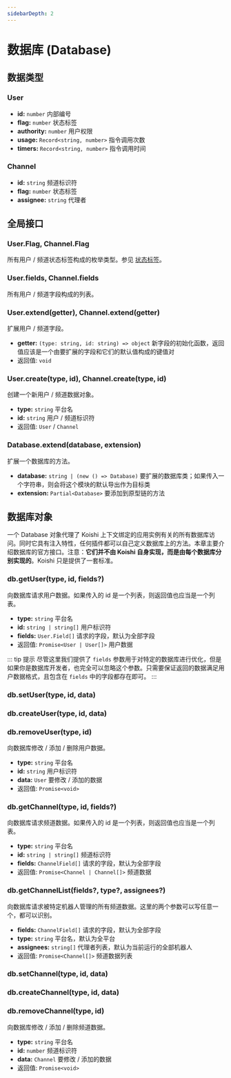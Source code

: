 ```yaml
---
sidebarDepth: 2
---
```


# 数据库 (Database)

## 数据类型

### User

- **id:** `number` 内部编号
- **flag:** `number` 状态标签
- **authority:** `number` 用户权限
- **usage:** `Record<string, number>` 指令调用次数
- **timers:** `Record<string, number>` 指令调用时间

### Channel

- **id:** `string` 频道标识符
- **flag:** `number` 状态标签
- **assignee:** `string` 代理者

## 全局接口

### User.Flag, Channel.Flag

所有用户 / 频道状态标签构成的枚举类型。参见 [状态标签](../guide/manage.md#状态标签)。

### User.fields, Channel.fields

所有用户 / 频道字段构成的列表。

### User.extend(getter), Channel.extend(getter)

扩展用户 / 频道字段。

- **getter:** `(type: string, id: string) => object` 新字段的初始化函数，返回值应该是一个由要扩展的字段和它们的默认值构成的键值对
- 返回值: `void`

### User.create(type, id), Channel.create(type, id)

创建一个新用户 / 频道数据对象。

- **type:** `string` 平台名
- **id:** `string` 用户 / 频道标识符
- 返回值: `User` / `Channel`

### Database.extend(database, extension)

扩展一个数据库的方法。

- **database:** `string | (new () => Database)` 要扩展的数据库类；如果传入一个字符串，则会将这个模块的默认导出作为目标类
- **extension:** `Partial<Database>` 要添加到原型链的方法

## 数据库对象

一个 Database 对象代理了 Koishi 上下文绑定的应用实例有关的所有数据库访问。同时它具有注入特性，任何插件都可以自己定义数据库上的方法。本章主要介绍数据库的官方接口。注意：**它们并不由 Koishi 自身实现，而是由每个数据库分别实现的**。Koishi 只是提供了一套标准。

### db.getUser(type, id, fields?)

向数据库请求用户数据。如果传入的 id 是一个列表，则返回值也应当是一个列表。

- **type:** `string` 平台名
- **id:** `string | string[]` 用户标识符
- **fields:** `User.Field[]` 请求的字段，默认为全部字段
- 返回值: `Promise<User | User[]>` 用户数据

::: tip 提示
尽管这里我们提供了 `fields` 参数用于对特定的数据库进行优化，但是如果你是数据库开发者，也完全可以忽略这个参数。只需要保证返回的数据满足用户数据格式，且包含在 `fields` 中的字段都存在即可。
:::

### db.setUser(type, id, data)
### db.createUser(type, id, data)
### db.removeUser(type, id)

向数据库修改 / 添加 / 删除用户数据。

- **type:** `string` 平台名
- **id:** `string` 用户标识符
- **data:** `User` 要修改 / 添加的数据
- 返回值: `Promise<void>`

### db.getChannel(type, id, fields?)

向数据库请求频道数据。如果传入的 id 是一个列表，则返回值也应当是一个列表。

- **type:** `string` 平台名
- **id:** `string | string[]` 频道标识符
- **fields:** `ChannelField[]` 请求的字段，默认为全部字段
- 返回值: `Promise<Channel | Channel[]>` 频道数据

### db.getChannelList(fields?, type?, assignees?)

向数据库请求被特定机器人管理的所有频道数据。这里的两个参数可以写任意一个，都可以识别。

- **fields:** `ChannelField[]` 请求的字段，默认为全部字段
- **type:** `string` 平台名，默认为全平台
- **assignees:** `string[]` 代理者列表，默认为当前运行的全部机器人
- 返回值: `Promise<Channel[]>` 频道数据列表

### db.setChannel(type, id, data)
### db.createChannel(type, id, data)
### db.removeChannel(type, id)

向数据库修改 / 添加 / 删除频道数据。

- **type:** `string` 平台名
- **id:** `number` 频道标识符
- **data:** `Channel` 要修改 / 添加的数据
- 返回值: `Promise<void>`
